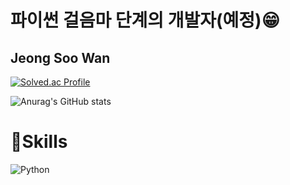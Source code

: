# 파이썬 걸음마 단계의 개발자(예정)😁
## Jeong Soo Wan

[![Solved.ac Profile](http://mazassumnida.wtf/api/v2/generate_badge?boj=krkdhs6240)](https://solved.ac/krkdhs6240/)

<!--
**SWan9710/SWan9710** is a ✨ _special_ ✨ repository because its `README.md` (this file) appears on your GitHub profile.

Here are some ideas to get you started:

- 🔭 I’m currently working on ...
- 🌱 I’m currently learning ...
- 👯 I’m looking to collaborate on ...
- 🤔 I’m looking for help with ...
- 💬 Ask me about ...
- 📫 How to reach me: ...
- 😄 Pronouns: ...
- ⚡ Fun fact: ...
-->

![Anurag's GitHub stats](https://github-readme-stats.vercel.app/api?username=SWan9710&show_icons=true&theme=radical)

# 💪Skills
![Python](https://img.shields.io/badge/Python-3776AB.svg?&style=for-the-badge&logo=Python&logoColor=3776AB)
